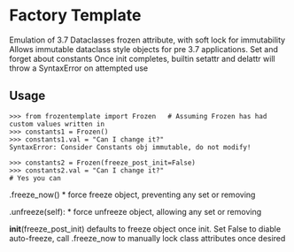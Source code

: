 # Factory Template

Emulation of 3.7 Dataclasses frozen attribute, with soft lock for immutability
Allows immutable dataclass style objects for pre 3.7 applications. Set and forget about constants
Once init completes, builtin setattr and delattr will throw a SyntaxError on attempted use

##  Usage

```
>>> from frozentemplate import Frozen   # Assuming Frozen has had custom values written in
>>> constants1 = Frozen()
>>> constants1.val = "Can I change it?"
SyntaxError: Consider Constants obj immutable, do not modify!

>>> constants2 = Frozen(freeze_post_init=False)
>>> constants2.val = "Can I change it?"
# Yes you can
```

.freeze_now()
    * force freeze object, preventing any set or removing

.unfreeze(self):
    * force unfreeze object, allowing any set or removing

__init__(freeze_post_init) defaults to freeze object once init. Set False to diable auto-freeze, 
call .freeze_now to manually lock class attributes once desired
